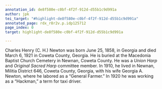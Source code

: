 ```yaml
---
annotation_id: de8f580e-c0bf-4f2f-912d-d55b1c9d991a
author: jpk
tei_target: "#highlight-de8f580e-c0bf-4f2f-912d-d55b1c9d991a"
annotated_page: rdx_r8r2v.p.idp125712
page_index: 0
target: highlight-de8f580e-c0bf-4f2f-912d-d55b1c9d991a

---
```

Charles Henry (C. H.) Newton was born June 25, 1858, in Georgia and died March 6, 1921 in Coweta County, Georgia. He is buried at the Macedonia Baptist Church Cemetery in Newnan, Coweta County. He was a *Union Harp* and *Original Sacred Harp* committee member. In 1910, he lived in Newnan, Militia District 646, Coweta County, Georgia, with his wife Georgia A. Newton, where he labored as a “General Farmer.” In 1920 he was working as a “Hackman,” a term for taxi driver.
